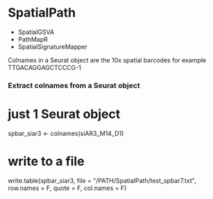 # SpatialPath

* SpatialGSVA
* PathMapR
* SpatialSignatureMapper

Colnames in a Seurat object are the 10x spatial barcodes for example TTGACAGGAGCTCCCG-1

### Extract colnames from a Seurat object
# just 1 Seurat object
spbar_siar3 <- colnames(siAR3_M14_D1)
# write to a file
write.table(spbar_siar3, file = "/PATH/SpatialPath/test_spbar7.txt", row.names = F, quote = F, col.names = F)
